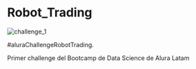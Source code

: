 # Robot_Trading

![challenge_1](https://github.com/gabana04/Robot_Trading_Challenge01/assets/114318048/86cf7e7e-8c7b-47be-b940-e279a4522576)

#aluraChallengeRobotTrading.

Primer challenge del Bootcamp de Data Science de Alura Latam
